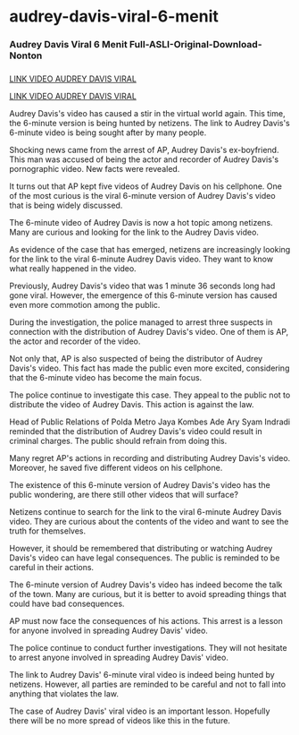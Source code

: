 # audrey-davis-viral-6-menit
<h3>Audrey Davis Viral 6 Menit Full-ASLI-Original-Download-Nonton</h3>
<h3></h3><a href="https://terabox.com/s/11dfATVn9kJZHHLqmFMAUoQ">LINK VIDEO AUDREY DAVIS VIRAL</a><br></h3>

<a href="https://terabox.com/s/11dfATVn9kJZHHLqmFMAUoQ">LINK VIDEO AUDREY DAVIS VIRAL</a>
<p>Audrey Davis's video has caused a stir in the virtual world again. This time, the 6-minute version is being hunted by netizens. The link to Audrey Davis's 6-minute video is being sought after by many people.

Shocking news came from the arrest of AP, Audrey Davis's ex-boyfriend. This man was accused of being the actor and recorder of Audrey Davis's pornographic video. New facts were revealed.

It turns out that AP kept five videos of Audrey Davis on his cellphone. One of the most curious is the viral 6-minute version of Audrey Davis's video that is being widely discussed.

The 6-minute video of Audrey Davis is now a hot topic among netizens. Many are curious and looking for the link to the Audrey Davis video.

As evidence of the case that has emerged, netizens are increasingly looking for the link to the viral 6-minute Audrey Davis video. They want to know what really happened in the video.

Previously, Audrey Davis's video that was 1 minute 36 seconds long had gone viral. However, the emergence of this 6-minute version has caused even more commotion among the public.

During the investigation, the police managed to arrest three suspects in connection with the distribution of Audrey Davis's video. One of them is AP, the actor and recorder of the video.

Not only that, AP is also suspected of being the distributor of Audrey Davis's video. This fact has made the public even more excited, considering that the 6-minute video has become the main focus.

The police continue to investigate this case. They appeal to the public not to distribute the video of Audrey Davis. This action is against the law.

Head of Public Relations of Polda Metro Jaya Kombes Ade Ary Syam Indradi reminded that the distribution of Audrey Davis's video could result in criminal charges. The public should refrain from doing this.

Many regret AP's actions in recording and distributing Audrey Davis's video. Moreover, he saved five different videos on his cellphone.

The existence of this 6-minute version of Audrey Davis's video has the public wondering, are there still other videos that will surface?

Netizens continue to search for the link to the viral 6-minute Audrey Davis video. They are curious about the contents of the video and want to see the truth for themselves.

However, it should be remembered that distributing or watching Audrey Davis's video can have legal consequences. The public is reminded to be careful in their actions.

The 6-minute version of Audrey Davis's video has indeed become the talk of the town. Many are curious, but it is better to avoid spreading things that could have bad consequences.

AP must now face the consequences of his actions. This arrest is a lesson for anyone involved in spreading Audrey Davis' video.

The police continue to conduct further investigations. They will not hesitate to arrest anyone involved in spreading Audrey Davis' video.

The link to Audrey Davis' 6-minute viral video is indeed being hunted by netizens. However, all parties are reminded to be careful and not to fall into anything that violates the law.

The case of Audrey Davis' viral video is an important lesson. Hopefully there will be no more spread of videos like this in the future.</p>

